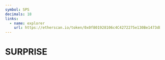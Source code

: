 ```yaml
---
symbol: SPS
decimals: 18
links:
  - name: explorer
    url: https://etherscan.io/token/0x0f801928106c4C4272275e130Be1473dBD8b492c
---
```


# SURPRISE
